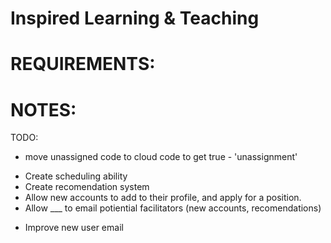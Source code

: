 Inspired Learning & Teaching
=============


REQUIREMENTS:
===================




NOTES:
===================
TODO:
- move unassigned code to cloud code to get true - 'unassignment'
<!-- - add ACL to notes -->
- Create scheduling ability
- Create recomendation system
- Allow new accounts to add to their profile, and apply for a position.
- Allow ___ to email potiential facilitators (new accounts, recomendations)
<!-- - Create keyboard shortcuts (arrows, present, study, edit, 12345, resources, ) -->
<!-- - Mobile friendly & remote control -->
- Improve new user email
<!-- - Allow adding resources to a topic -->